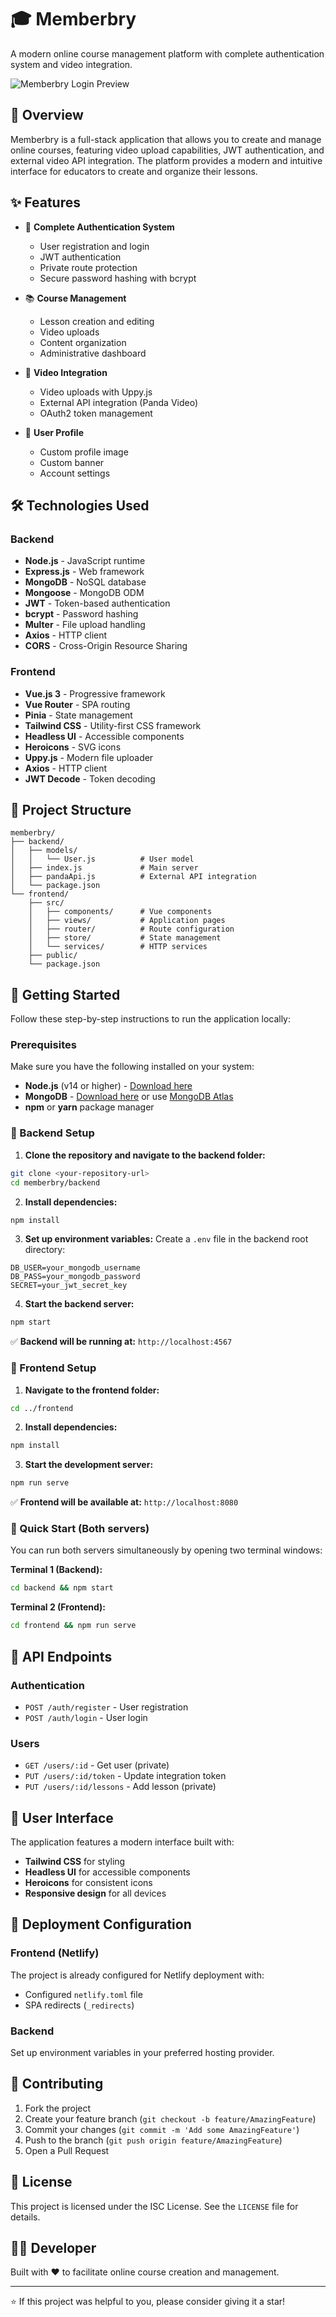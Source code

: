 # 🎓 Memberbry

A modern online course management platform with complete authentication system and video integration.

![Memberbry Login Preview](Login%20Preview.png)

## 🚀 Overview

Memberbry is a full-stack application that allows you to create and manage online courses, featuring video upload capabilities, JWT authentication, and external video API integration. The platform provides a modern and intuitive interface for educators to create and organize their lessons.

## ✨ Features

- 🔐 **Complete Authentication System**
  - User registration and login
  - JWT authentication
  - Private route protection
  - Secure password hashing with bcrypt

- 📚 **Course Management**
  - Lesson creation and editing
  - Video uploads
  - Content organization
  - Administrative dashboard

- 🎥 **Video Integration**
  - Video uploads with Uppy.js
  - External API integration (Panda Video)
  - OAuth2 token management

- 👤 **User Profile**
  - Custom profile image
  - Custom banner
  - Account settings

## 🛠️ Technologies Used

### Backend
- **Node.js** - JavaScript runtime
- **Express.js** - Web framework
- **MongoDB** - NoSQL database
- **Mongoose** - MongoDB ODM
- **JWT** - Token-based authentication
- **bcrypt** - Password hashing
- **Multer** - File upload handling
- **Axios** - HTTP client
- **CORS** - Cross-Origin Resource Sharing

### Frontend
- **Vue.js 3** - Progressive framework
- **Vue Router** - SPA routing
- **Pinia** - State management
- **Tailwind CSS** - Utility-first CSS framework
- **Headless UI** - Accessible components
- **Heroicons** - SVG icons
- **Uppy.js** - Modern file uploader
- **Axios** - HTTP client
- **JWT Decode** - Token decoding

## 📁 Project Structure

```
memberbry/
├── backend/
│   ├── models/
│   │   └── User.js          # User model
│   ├── index.js             # Main server
│   ├── pandaApi.js          # External API integration
│   └── package.json
└── frontend/
    ├── src/
    │   ├── components/      # Vue components
    │   ├── views/           # Application pages
    │   ├── router/          # Route configuration
    │   ├── store/           # State management
    │   └── services/        # HTTP services
    ├── public/
    └── package.json
```

## 🚀 Getting Started

Follow these step-by-step instructions to run the application locally:

### Prerequisites

Make sure you have the following installed on your system:
- **Node.js** (v14 or higher) - [Download here](https://nodejs.org/)
- **MongoDB** - [Download here](https://www.mongodb.com/try/download/community) or use [MongoDB Atlas](https://www.mongodb.com/atlas)
- **npm** or **yarn** package manager

### 🔧 Backend Setup

1. **Clone the repository and navigate to the backend folder:**
```bash
git clone <your-repository-url>
cd memberbry/backend
```

2. **Install dependencies:**
```bash
npm install
```

3. **Set up environment variables:**
Create a `.env` file in the backend root directory:
```env
DB_USER=your_mongodb_username
DB_PASS=your_mongodb_password
SECRET=your_jwt_secret_key
```

4. **Start the backend server:**
```bash
npm start
```

✅ **Backend will be running at:** `http://localhost:4567`

### 🎨 Frontend Setup

1. **Navigate to the frontend folder:**
```bash
cd ../frontend
```

2. **Install dependencies:**
```bash
npm install
```

3. **Start the development server:**
```bash
npm run serve
```

✅ **Frontend will be available at:** `http://localhost:8080`

### 🎯 Quick Start (Both servers)

You can run both servers simultaneously by opening two terminal windows:

**Terminal 1 (Backend):**
```bash
cd backend && npm start
```

**Terminal 2 (Frontend):**
```bash
cd frontend && npm run serve
```

## 📡 API Endpoints

### Authentication
- `POST /auth/register` - User registration
- `POST /auth/login` - User login

### Users
- `GET /users/:id` - Get user (private)
- `PUT /users/:id/token` - Update integration token
- `PUT /users/:id/lessons` - Add lesson (private)

## 🎨 User Interface

The application features a modern interface built with:
- **Tailwind CSS** for styling
- **Headless UI** for accessible components
- **Heroicons** for consistent icons
- **Responsive design** for all devices

## 🔧 Deployment Configuration

### Frontend (Netlify)
The project is already configured for Netlify deployment with:
- Configured `netlify.toml` file
- SPA redirects (`_redirects`)

### Backend
Set up environment variables in your preferred hosting provider.

## 🤝 Contributing

1. Fork the project
2. Create your feature branch (`git checkout -b feature/AmazingFeature`)
3. Commit your changes (`git commit -m 'Add some AmazingFeature'`)
4. Push to the branch (`git push origin feature/AmazingFeature`)
5. Open a Pull Request

## 📄 License

This project is licensed under the ISC License. See the `LICENSE` file for details.

## 👨‍💻 Developer

Built with ❤️ to facilitate online course creation and management.

---

⭐ If this project was helpful to you, please consider giving it a star!
